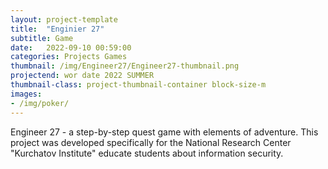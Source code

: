 ```yaml
---
layout: project-template
title:  "Enginier 27"
subtitle: Game
date:   2022-09-10 00:59:00
categories: Projects Games
thumbnail: /img/Engineer27/Engineer27-thumbnail.png
projectend: wor date 2022 SUMMER
thumbnail-class: project-thumbnail-container block-size-m
images:
- /img/poker/
---
```


Engineer 27 - a step-by-step quest game with elements of adventure.
This project was developed specifically for the National Research Center "Kurchatov Institute" educate students about information security.
